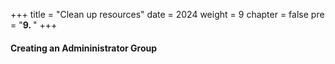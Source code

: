 +++
title = "Clean up resources"
date = 2024
weight = 9
chapter = false
pre = "<b>9. </b>"
+++

#### Creating an Admininistrator Group

